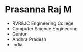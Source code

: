 

# Prasanna Raj M

- RVR&JC Engineering College
- Computer Science Engineering
- Guntur
- Andhra Pradesh
- India
